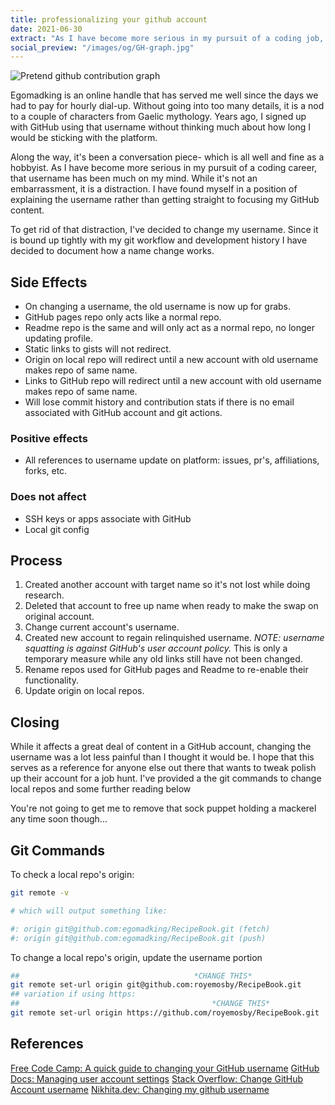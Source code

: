 ```yaml
---
title: professionalizing your github account
date: 2021-06-30
extract: "As I have become more serious in my pursuit of a coding job, that username has been much on my mind. While it's not an embarrassment, it is a distraction."
social_preview: "/images/og/GH-graph.jpg" 
---
```


![Pretend github contribution graph](/images/GH-graph.jpg)

Egomadking is an online handle that has served me well since the days we had to pay for hourly dial-up. Without going into too many details, it is a nod to a couple of characters from Gaelic mythology. Years ago, I signed up with GitHub using that username without thinking much about how long I would be sticking with the platform.

Along the way, it's been a conversation piece- which is all well and fine as a hobbyist. As I have become more serious in my pursuit of a coding career, that username has been much on my mind. While it's not an embarrassment, it is a distraction. I have found myself in a position of explaining the username rather than getting straight to focusing my GitHub content.

To get rid of that distraction, I've decided to change my username. Since it is bound up tightly with my git workflow and development history I have decided to document how a name change works.

## Side Effects

- On changing a username, the old username is now up for grabs.
- GitHub pages repo only acts like a normal repo.
- Readme repo is the same and will only act as a normal repo, no longer updating profile.
- Static links to gists will not redirect.
- Origin on local repo will redirect until a new account with old username makes repo of same name.
- Links to GitHub repo will redirect until a new account with old username makes repo of same name.
- Will lose commit history and contribution stats if there is no email associated with GitHub account and git actions.

### Positive effects

- All references to username update on platform: issues, pr's, affiliations, forks, etc.

### Does not affect

- SSH keys or apps associate with GitHub
- Local git config

## Process

1. Created another account with target name so it's not lost while doing research.
2. Deleted that account to free up name when ready to make the swap on original account.
3. Change current account's username.
4. Created new account to regain relinquished username. *NOTE: username squatting is against GitHub's user account policy.* This is only a temporary measure while any old links still have not been changed.
5. Rename repos used for GitHub pages and Readme to re-enable their functionality.
6. Update origin on local repos.

## Closing

While it affects a great deal of content in a GitHub account, changing the username was a lot less painful than I thought it would be. I hope that this serves as a reference for anyone else out there that wants to tweak polish up their account for a job hunt. I've provided a the git commands to change local repos and some further reading below

You're not going to get me to remove that sock puppet holding a mackerel any time soon though...

## Git Commands

To check a local repo's origin:

```bash
git remote -v

# which will output something like:

#: origin git@github.com:egomadking/RecipeBook.git (fetch)
#: origin git@github.com:egomadking/RecipeBook.git (push)
```
To change a local repo's origin, update the username portion

```bash
##                                       *CHANGE THIS*
git remote set-url origin git@github.com:royemosby/RecipeBook.git
## variation if using https:
##                                           *CHANGE THIS*
git remote set-url origin https://github.com/royemosby/RecipeBook.git
```

## References

[Free Code Camp: A quick guide to changing your GitHub username](https://www.freecodecamp.org/news/a-quick-guide-to-changing-your-github-username/)
[GitHub Docs: Managing user account settings](https://docs.github.com/en/github/setting-up-and-managing-your-github-user-account/managing-user-account-settings)
[Stack Overflow: Change GitHub Account username](https://stackoverflow.com/questions/9191918/change-github-account-username)
[Nikhita.dev: Changing my github username](https://www.nikhita.dev/changing-my-github-username)


